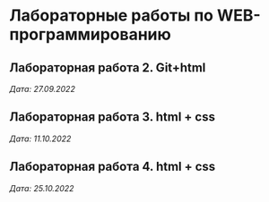# Лабораторные работы по WEB-программированию

## Лабораторная работа 2. Git+html

*Дата: 27.09.2022*

## Лабораторная работа 3. html + css

*Дата: 11.10.2022*

## Лабораторная работа 4. html + css

*Дата: 25.10.2022*
